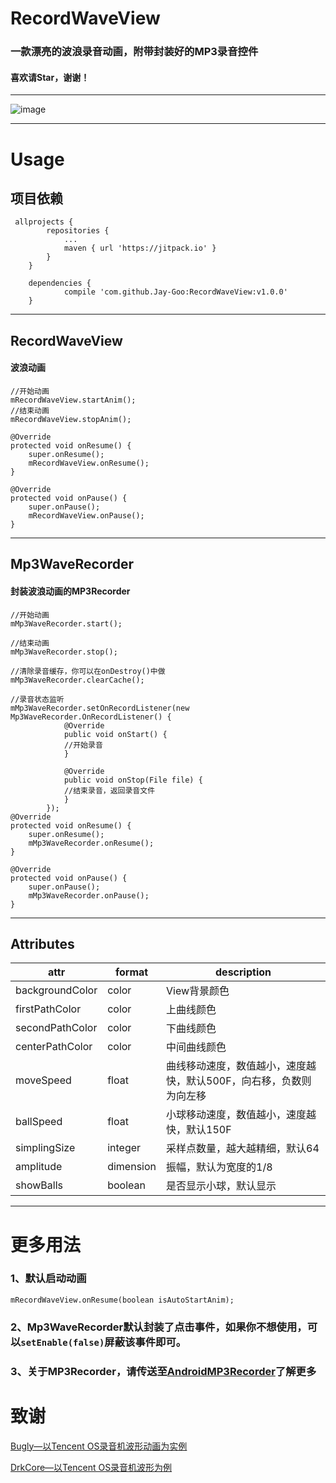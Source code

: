 # RecordWaveView
### 一款漂亮的波浪录音动画，附带封装好的MP3录音控件
#### 喜欢请Star，谢谢！

----------


![image](https://github.com/Jay-Goo/RecordWaveView/blob/master/gif/2017-07-09%2023_10_44.gif)

----------
# Usage
## 项目依赖
```
 allprojects {
		repositories {
			...
			maven { url 'https://jitpack.io' }
		}
	}
	
	dependencies {
	        compile 'com.github.Jay-Goo:RecordWaveView:v1.0.0'
	}
```


----------


## RecordWaveView 
#### 波浪动画
```
//开始动画
mRecordWaveView.startAnim();
//结束动画
mRecordWaveView.stopAnim();

@Override
protected void onResume() {
	super.onResume();
    mRecordWaveView.onResume();
}

@Override
protected void onPause() {
    super.onPause();
    mRecordWaveView.onPause();
}
```


----------


## Mp3WaveRecorder 
#### 封装波浪动画的MP3Recorder
```
//开始动画
mMp3WaveRecorder.start();

//结束动画
mMp3WaveRecorder.stop();

//清除录音缓存，你可以在onDestroy()中做
mMp3WaveRecorder.clearCache();

//录音状态监听
mMp3WaveRecorder.setOnRecordListener(new Mp3WaveRecorder.OnRecordListener() {
            @Override
            public void onStart() {
            //开始录音
            }

            @Override
            public void onStop(File file) {
            //结束录音，返回录音文件
            }
        });
@Override
protected void onResume() {
	super.onResume();
    mMp3WaveRecorder.onResume();
}

@Override
protected void onPause() {
    super.onPause();
    mMp3WaveRecorder.onPause();
}
```
----------


##  Attributes

attr | format | description
-------- | ---|---
backgroundColor|color|View背景颜色
firstPathColor|color|上曲线颜色
secondPathColor|color|下曲线颜色
centerPathColor|color|中间曲线颜色
moveSpeed|float|曲线移动速度，数值越小，速度越快，默认500F，向右移，负数则为向左移
ballSpeed|float|小球移动速度，数值越小，速度越快，默认150F
simplingSize|integer|采样点数量，越大越精细，默认64
amplitude|dimension|振幅，默认为宽度的1/8
showBalls|boolean|是否显示小球，默认显示


----------

# 更多用法
### 1、默认启动动画

```
mRecordWaveView.onResume(boolean isAutoStartAnim);
```

### 2、Mp3WaveRecorder默认封装了点击事件，如果你不想使用，可以`setEnable(false)`屏蔽该事件即可。

### 3、关于MP3Recorder，请传送至[AndroidMP3Recorder](https://github.com/Jay-Goo/AndroidMP3Recorder)了解更多

# 致谢
[Bugly—以Tencent OS录音机波形动画为实例](https://mp.weixin.qq.com/s?__biz=MzA3NTYzODYzMg==&mid=2653577211&idx=1&sn=2619c7df79f675e45e87891b7eb17669&scene=4#wechat_redirect)

[DrkCore—以Tencent OS录音机波形为例](http://blog.csdn.net/drkcore/article/details/51822818)
